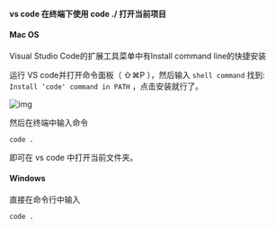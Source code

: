 #### vs code 在终端下使用 code ./ 打开当前项目

#### Mac OS 

Visual Studio Code的扩展工具菜单中有Install command line的快捷安装

运行 VS code并打开命令面板（ ⇧⌘P ），然后输入 `shell command` 找到: `Install ‘code' command in PATH` ，点击安装就行了。

![img](https://img2018.cnblogs.com/blog/1274475/201904/1274475-20190420165309273-65033481.png)

然后在终端中输入命令 

```
code .
```

即可在 vs code 中打开当前文件夹。

#### Windows

直接在命令行中输入 

```
code .
```